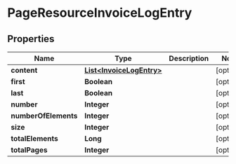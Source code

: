 
# PageResourceInvoiceLogEntry

## Properties
Name | Type | Description | Notes
------------ | ------------- | ------------- | -------------
**content** | [**List&lt;InvoiceLogEntry&gt;**](InvoiceLogEntry.md) |  |  [optional]
**first** | **Boolean** |  |  [optional]
**last** | **Boolean** |  |  [optional]
**number** | **Integer** |  |  [optional]
**numberOfElements** | **Integer** |  |  [optional]
**size** | **Integer** |  |  [optional]
**totalElements** | **Long** |  |  [optional]
**totalPages** | **Integer** |  |  [optional]



